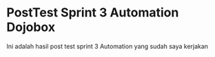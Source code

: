 # PostTest Sprint 3 Automation Dojobox

Ini adalah hasil post test sprint 3 Automation yang sudah saya kerjakan
